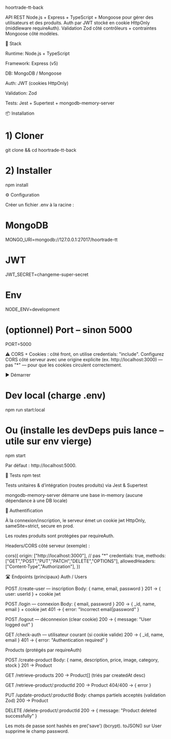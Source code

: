 hoortrade-tt-back

API REST Node.js + Express + TypeScript + Mongoose pour gérer des utilisateurs et des produits.
Auth par JWT stocké en cookie HttpOnly (middleware requireAuth).
Validation Zod côté contrôleurs + contraintes Mongoose côté modèles.

🚀 Stack

Runtime: Node.js + TypeScript

Framework: Express (v5)

DB: MongoDB / Mongoose

Auth: JWT (cookies HttpOnly)

Validation: Zod

Tests: Jest + Supertest + mongodb-memory-server

📦 Installation

# 1) Cloner

git clone <repo-url> && cd hoortrade-tt-back

# 2) Installer

npm install

⚙️ Configuration

Créer un fichier .env à la racine :

# MongoDB

MONGO_URI=mongodb://127.0.0.1:27017/hoortrade-tt

# JWT

JWT_SECRET=changeme-super-secret

# Env

NODE_ENV=development

# (optionnel) Port – sinon 5000

PORT=5000

⚠️ CORS + Cookies : côté front, on utilise credentials: "include".
Configurez CORS côté serveur avec une origine explicite (ex. http://localhost:3000) — pas "\*" — pour que les cookies circulent correctement.

▶️ Démarrer

# Dev local (charge .env)

npm run start:local

# Ou (installe les devDeps puis lance – utile sur env vierge)

npm start

Par défaut : http://localhost:5000.

🧪 Tests
npm test

Tests unitaires & d’intégration (routes produits) via Jest & Supertest

mongodb-memory-server démarre une base in-memory (aucune dépendance à une DB locale)

🔐 Authentification

À la connexion/inscription, le serveur émet un cookie jwt HttpOnly, sameSite=strict, secure en prod.

Les routes produits sont protégées par requireAuth.

Headers/CORS côté serveur (exemple) :

cors({
origin: ["http://localhost:3000"], // pas "\*"
credentials: true,
methods: ["GET","POST","PUT","PATCH","DELETE","OPTIONS"],
allowedHeaders: ["Content-Type","Authorization"],
})

🛣️ Endpoints (principaux)
Auth / Users

POST /create-user — inscription
Body: { name, email, password }
201 → { user: userId } + cookie jwt

POST /login — connexion
Body: { email, password }
200 → { \_id, name, email } + cookie jwt
401 → { error: "Incorrect email|password" }

POST /logout — déconnexion (clear cookie)
200 → { message: "User logged out" }

GET /check-auth — utilisateur courant (si cookie valide)
200 → { \_id, name, email }
401 → { error: "Authentication required" }

Products (protégés par requireAuth)

POST /create-product
Body: { name, description, price, image, category, stock }
201 → Product

GET /retrieve-products
200 → Product[] (triés par createdAt desc)

GET /retrieve-product/:productId
200 → Product
404/400 → { error }

PUT /update-product/:productId
Body: champs partiels acceptés (validation Zod)
200 → Product

DELETE /delete-product/:productId
200 → { message: "Product deleted successfully" }

Les mots de passe sont hashés en pre('save') (bcrypt).
toJSON() sur User supprime le champ password.
